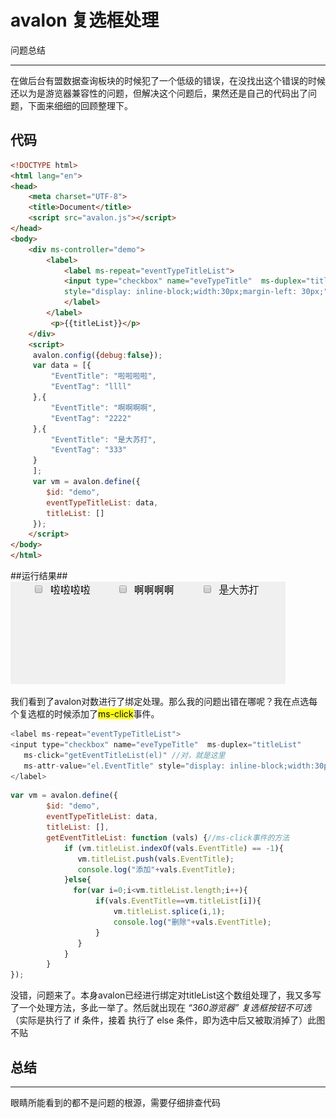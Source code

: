 ﻿# avalon 复选框处理

问题总结

---
在做后台有盟数据查询板块的时候犯了一个低级的错误，在没找出这个错误的时候还以为是游览器兼容性的问题，但解决这个问题后，果然还是自己的代码出了问题，下面来细细的回顾整理下。
## 代码 ##
```html
<!DOCTYPE html>
<html lang="en">
<head>
    <meta charset="UTF-8">
    <title>Document</title>
    <script src="avalon.js"></script>
</head>
<body>
    <div ms-controller="demo">
        <label>
            <label ms-repeat="eventTypeTitleList">
            <input type="checkbox" name="eveTypeTitle"  ms-duplex="titleList"  ms-attr-value="el.EventTag"
            style="display: inline-block;width:30px;margin-left: 30px;">{{el.EventTitle}}
            </label>
        </label>
         <p>{{titleList}}</p>
    </div>
    <script>
     avalon.config({debug:false});
     var data = [{
         "EventTitle": "啦啦啦啦",
         "EventTag": "llll"
     },{
         "EventTitle": "啊啊啊啊",
         "EventTag": "2222"       
     },{
         "EventTitle": "是大苏打",
         "EventTag": "333"       
     }
     ];
     var vm = avalon.define({
        $id: "demo",
        eventTypeTitleList: data,
        titleList: []
     });
    </script>
</body>
</html>
```
##运行结果##
![](https://github.com/ql91/avalon-summary/blob/master/avalon%E5%A4%8D%E9%80%89%E6%A1%86%E5%A4%84%E7%90%86/avalon%20checkbox.gif)

我们看到了avalon对数进行了绑定处理。那么我的问题出错在哪呢？我在点选每个复选框的时候添加了<mark>ms-click</mark>事件。
```javascript
<label ms-repeat="eventTypeTitleList">
<input type="checkbox" name="eveTypeTitle"  ms-duplex="titleList"
   ms-click="getEventTitleList(el)" //对，就是这里
   ms-attr-value="el.EventTitle" style="display: inline-block;width:30px;margin-left: 30px;">{{el.EventTitle}}
</label>

```
```javascript
var vm = avalon.define({
        $id: "demo",
        eventTypeTitleList: data,
        titleList: [],
        getEventTitleList: function (vals) {//ms-click事件的方法
            if (vm.titleList.indexOf(vals.EventTitle) == -1){
               vm.titleList.push(vals.EventTitle);
               console.log("添加"+vals.EventTitle);
            }else{
              for(var i=0;i<vm.titleList.length;i++){
                   if(vals.EventTitle==vm.titleList[i]){
                       vm.titleList.splice(i,1);
                       console.log("删除"+vals.EventTitle);
                   }
               }
            }
        }
});
```
没错，问题来了。本身avalon已经进行绑定对titleList这个数组处理了，我又多写了一个处理方法，多此一举了。然后就出现在 *“360游览器”*      *复选框按钮不可选* （实际是执行了 if 条件，接着 执行了 else 条件，即为选中后又被取消掉了）此图不贴

## 总结 ##
---
眼睛所能看到的都不是问题的根源，需要仔细排查代码
